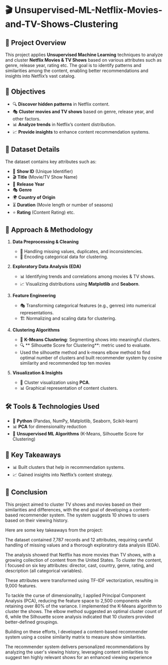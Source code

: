 # 🎬 Unsupervised-ML-Netflix-Movies-and-TV-Shows-Clustering

## 📌 Project Overview

This project applies **Unsupervised Machine Learning** techniques to analyze and cluster **Netflix Movies & TV Shows** based on various attributes such as genre, release year, rating etc. The goal is to identify patterns and similarities among the content, enabling better recommendations and insights into Netflix’s vast catalog.

## 🎯 Objectives

- 🔍 **Discover hidden patterns** in Netflix content.
- 🎭 **Cluster movies and TV shows** based on genre, release year, and other factors.
- 📊 **Analyze trends** in Netflix’s content distribution.
- 📈 **Provide insights** to enhance content recommendation systems.

## 📂 Dataset Details

The dataset contains key attributes such as:
- 📌 **Show ID** (Unique Identifier)
- 🎬 **Title** (Movie/TV Show Name)
- 📆 **Release Year**
- 🎭 **Genre**
- 🌍 **Country of Origin**
- ⏳ **Duration** (Movie length or number of seasons)
- ⭐ **Rating** (Content Rating) etc.

## 🔎 Approach & Methodology

1. **Data Preprocessing & Cleaning**
   - 🧹 Handling missing values, duplicates, and inconsistencies.
   - 🔢 Encoding categorical data for clustering.

2. **Exploratory Data Analysis (EDA)**
   - 📊 Identifying trends and correlations among movies & TV shows.
   - 📈 Visualizing distributions using **Matplotlib** and **Seaborn**.

3. **Feature Engineering**
   - 🎭 Transforming categorical features (e.g., genres) into numerical representations.
   - 🏗 Normalizing and scaling data for clustering.

4. **Clustering Algorithms**
   - 🚀 **K-Means Clustering**: Segmenting shows into meaningful clusters.
   - 🔍 ** Silhouette Score for Clustering**: metric used to evaluate.
   -   Used the silhouette method and k-means elbow method to find optimal number of clusters and built recommender system by cosine 
       similarity and recommended top ten movies

5. **Visualization & Insights**
   - 🎨 Cluster visualization using **PCA**.
   - 📊 Graphical representation of content clusters.
   
## 🛠 Tools & Technologies Used

- 🐍 **Python** (Pandas, NumPy, Matplotlib, Seaborn, Scikit-learn)
- 📊 **PCA** for dimensionality reduction
- 🚀 **Unsupervised ML Algorithms** (K-Means,  Silhouette Score for Clustering)

## 🚀 Key Takeaways
- 📊 Built clusters that help in recommendation systems.
- 📈 Gained insights into Netflix’s content strategy.

## 📌 Conclusion
This project aimed to cluster TV shows and movies based on their similarities and differences, with the end goal of developing a content-based recommender system. The system suggests 10 shows to users based on their viewing history.

Here are some key takeaways from the project:

The dataset contained 7,787 records and 12 attributes, requiring careful handling of missing values and a thorough exploratory data analysis (EDA).

The analysis showed that Netflix has more movies than TV shows, with a growing collection of content from the United States.
To cluster the content, I focused on six key attributes: director, cast, country, genre, rating, and description (all categorical variables).

These attributes were transformed using TF-IDF vectorization, resulting in 9,000 features.

To tackle the curse of dimensionality, I applied Principal Component Analysis (PCA), reducing the feature space to 2,500 components while retaining over 80% of the variance.
I implemented the K-Means algorithm to cluster the shows. The elbow method suggested an optimal cluster count of 6, while the Silhouette score analysis indicated that 10 clusters provided better-defined groupings.

Building on these efforts, I developed a content-based recommender system using a cosine similarity matrix to measure show similarities.

The recommender system delivers personalized recommendations by analyzing the user's viewing history, leveraging content similarities to suggest ten highly relevant shows for an enhanced viewing experience






